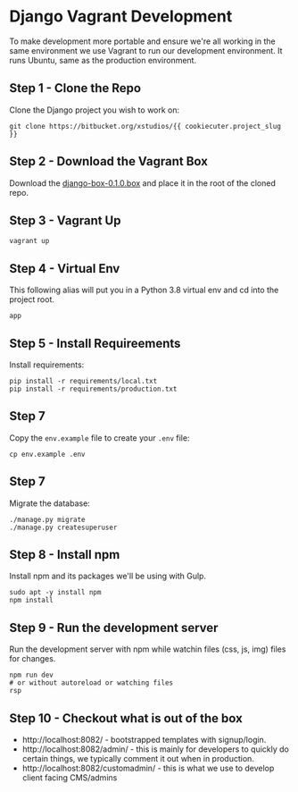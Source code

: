 # Django Vagrant Development

To make development more portable and ensure we're all working in the same environment we use Vagrant to run our development environment.  It runs Ubuntu, same as the production environment.

## Step 1 - Clone the Repo
Clone the Django project you wish to work on:

    git clone https://bitbucket.org/xstudios/{{ cookiecuter.project_slug }}

## Step 2 - Download the Vagrant Box
Download the [django-box-0.1.0.box](#) and place it in the root of the cloned repo.

## Step 3 - Vagrant Up

    vagrant up

## Step 4 - Virtual Env
This following alias will put you in a Python 3.8 virtual env and cd into the project root.

    app

## Step 5 - Install Requireements
Install requirements:

    pip install -r requirements/local.txt
    pip install -r requirements/production.txt

## Step 7
Copy the `env.example` file to create your `.env` file:

    cp env.example .env

## Step 7
Migrate the database:

    ./manage.py migrate
    ./manage.py createsuperuser

## Step 8 - Install npm
Install npm and its packages we'll be using with Gulp.

    sudo apt -y install npm
    npm install

## Step 9 - Run the development server
Run the development server with npm while watchin files (css, js, img) files for changes.

    npm run dev
    # or without autoreload or watching files
    rsp

## Step 10 - Checkout what is out of the box

- http://localhost:8082/ - bootstrapped templates with signup/login.
- http://localhost:8082/admin/ - this is mainly for developers to quickly do certain things, we typically comment it out when in production.
- http://localhost:8082/customadmin/ - this is what we use to develop client facing CMS/admins
